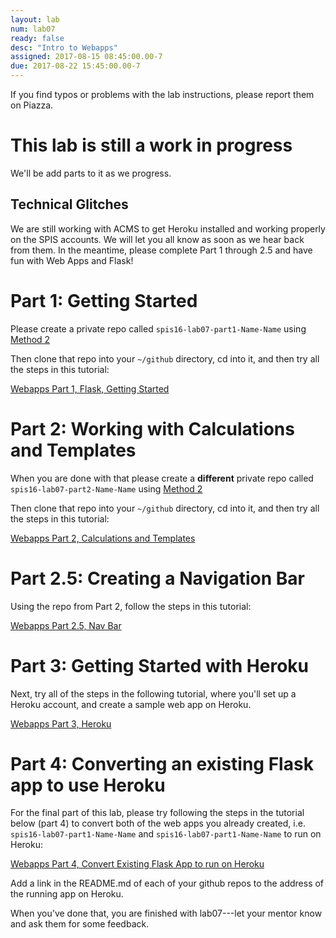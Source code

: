 ```yaml
---
layout: lab
num: lab07
ready: false
desc: "Intro to Webapps"
assigned: 2017-08-15 08:45:00.00-7
due: 2017-08-22 15:45:00.00-7
---
```


If you find typos or problems with the lab instructions, please report them on Piazza.


# This lab is still a work in progress

We'll be add parts to it as we progress.

## Technical Glitches

We are still working with ACMS to get Heroku installed and working properly on the SPIS accounts. We will let you all know as soon as we hear back from them. In the meantime, please complete Part 1 through 2.5 and have fun with Web Apps and Flask!


# Part 1: Getting Started

Please create a private repo called `spis16-lab07-part1-Name-Name` using [Method 2](/topics/github_create_repo)

Then clone that repo into your `~/github` directory, cd into it, and then try all the steps in this tutorial:

[Webapps Part 1, Flask, Getting Started](/webapps/webapps-intro-part-1-flask-getting-started)


# Part 2: Working with Calculations and Templates

When you are done with that please create a **different** private repo called `spis16-lab07-part2-Name-Name` using [Method 2](/topics/github_create_repo)

Then clone that repo into your `~/github` directory, cd into it, and then try all the steps in this tutorial:

[Webapps Part 2, Calculations and Templates](/webapps/webapps-intro-part-2/)

# Part 2.5: Creating a Navigation Bar

Using the repo from Part 2, follow the steps in this tutorial:

[Webapps Part 2.5, Nav Bar](/webapps/webapps-intro-part-2-5/)

# Part 3: Getting Started with Heroku

Next, try all of the steps in the following tutorial, where you'll set up a Heroku account, and create a
sample web app on Heroku.

[Webapps Part 3, Heroku](/webapps/webapps-intro-part-3/)

# Part 4: Converting an existing Flask app to use Heroku

For the final part of this lab, please try following the steps in the tutorial below (part 4) to convert both of the web 
apps you already created, i.e.  `spis16-lab07-part1-Name-Name` and `spis16-lab07-part1-Name-Name` to run on Heroku:

[Webapps Part 4, Convert Existing Flask App to run on Heroku](/webapps/webapps-intro-part-4/)

Add a link in the README.md of each of your github repos to the address of the running app on Heroku.

When you've done that, you are finished with lab07---let your mentor know and ask them for some feedback.
